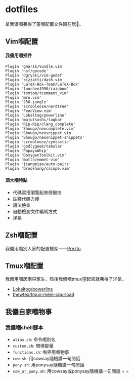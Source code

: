 # dotfiles

拿我儂嗰弗得了靈嗰配置文件囥在居𡍲。

## Vim嗰配置

#### 我儂用嗰插件

```vim
Plugin 'gmarik/Vundle.vim'
Plugin 'nsf/gocode'
Plugin 'dgryski/vim-godef'
Plugin 'rizzatti/dash.vim'
Plugin 'LaTeX-Box-Team/LaTeX-Box'
Plugin 'luochen1990/rainbow'
Plugin 'tomtom/tcomment_vim'
Plugin 'mru.vim'
Plugin '256-jungle'
Plugin 'scrooloose/nerdtree'
Plugin 'FencView.vim'
Plugin 'Lokaltog/powerline'
Plugin 'majutsushi/tagbar'
Plugin 'Rip-Rip/clang_complete'
Plugin 'Shougo/neocomplete.vim'
Plugin 'Shougo/neosnippet.vim'
Plugin 'Shougo/neosnippet-snippets'
Plugin 'scrooloose/syntastic'
Plugin 'godlygeek/tabular'
Plugin 'PapayaWhip'
Plugin 'DoxygenToolkit.vim'
Plugin 'mattn/emmet-vim'
Plugin 'jiangmiao/auto-pairs'
Plugin 'brookhong/cscope.vim'
```

#### 頂大嗰特點

* 代碼寫搭瀏覽起來儕蠻快
* 註釋代碼方便
* 語法檢查
* 自動檢測文件編碼方式
* 洋氣

## Zsh嗰配置

我儂用嗰別人家的配置框架——[Prezto](https://github.com/sorin-ionescu/prezto).

## Tmux嗰配置

我儂用嗰居兩只家生，然後我儂嗰tmux望起來就弗得了洋氣。

* [Lokaltog/powerline](https://github.com/Lokaltog/powerline)
* [thewtex/tmux-mem-cpu-load](https://github.com/thewtex/tmux-mem-cpu-load)

## 我儂自家嗰物事

### 我儂嗰shell腳本

* `alias.sh`: 命令嗰別名
* `custom.sh`: 環境變量
* `functions.sh`: 嘸畀用嗰物事
* `cow.sh`: 用cowsay隨機講一句閒話
* `pony.sh`: 用ponysay隨機講一句閒話
* `cow_or_pony.sh`: 用cowsay或ponysay隨機講一句閒話 = =
